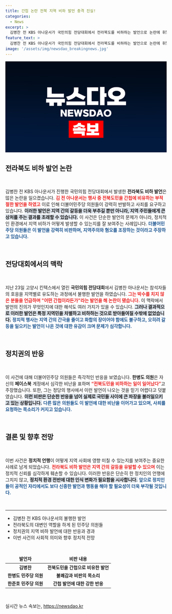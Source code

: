 ```yaml
---
title: 간첩 논란 전북 지역 비하 발언 충격 진실!
categories:
  - News
excerpt: >
  김병찬 전 KBS 아나운서가 국민의힘 전당대회에서 전라북도를 비하하는 발언으로 논란에 휘말렸다. 더불어민주당 의원들은 즉각 비판하며 사과를 촉구하고, 지역 대립을 조장하는 발언에 대해 격분했다.
feature_text: >
  김병찬 전 KBS 아나운서가 국민의힘 전당대회에서 전라북도를 비하하는 발언으로 논란에 휘말렸다. 더불어민주당 의원들은 즉각 비판하며 사과를 촉구하고, 지역 대립을 조장하는 발언에 대해 격분했다.
image: '/assets/img/newsdao_breakingnews.jpg'
---
```


<p><img src="/assets/img/newsdao_breakingnews.jpg" alt="flaretime 속보" /></p>

<h2 data-ke-size="size26">전라북도 비하 발언 논란</h2>

<p data-ke-size="size16">&nbsp;</p>

<p>김병찬 전 KBS 아나운서가 진행한 국민의힘 전당대회에서 발생한 <b>전라북도 비하 발언</b>은 많은 논란을 일으켰습니다. <b><span style="color: #ee2323;">김 전 아나운서는 행사 중 전북도민을 간첩에 비유하는 부적절한 발언을 하였고</span></b> 이로 인해 더불어민주당 의원들이 강력히 반발하고 사죄를 요구하고 있습니다. <b><span style="background-color: #21538527;">이러한 발언은 지역 간의 갈등을 더욱 부추길 뿐만 아니라, 지역 주민들에게 큰 상처를 주는 결과를 초래할 수 있습니다.</span></b> 이 사건은 단순한 발언의 문제가 아니라, 정치적인 환경에서 지역 비하가 어떻게 발생할 수 있는지를 잘 보여주는 사례입니다. <b><span style="color: #1a5490;">더불어민주당 의원들은 이 발언을 강력히 비판하며, 지역주의와 혐오를 조장하는 것이라고 주장하고 있습니다.</span></b></p></p>

<p data-ke-size="size16">&nbsp;</p>

<h2 data-ke-size="size26">전당대회에서의 맥락</h2>

<p data-ke-size="size16">&nbsp;</p>

<p>지난 23일 고양시 킨텍스에서 열린 <b>국민의힘 전당대회</b>에서 김병찬 아나운서는 참석자들의 호응을 지역별로 유도하는 과정에서 불행한 발언을 하였습니다. <b><span style="color: #ee2323;">그는 박수를 치지 않은 분들을 언급하며 "어떤 간첩이라든가"라는 발언을 해 논란이 됐습니다.</span></b> 이 맥락에서 발언의 진의가 무엇인지에 대한 해석도 여러 가지가 있을 수 있습니다. <b><span style="background-color: #21538527;">그러나 결과적으로 이러한 발언은 특정 지역민을 차별하고 비하하는 것으로 받아들여질 수밖에 없었습니다.</span></b> <b><span style="color: #1a5490;">정치적 행사는 지역 간의 간극을 줄이고 화합의 장이어야 함에도 불구하고, 오히려 갈등을 일으키는 발언이 나온 것에 대한 유감이 크며 문제가 심각합니다.</span></b></p></p>

<p data-ke-size="size16">&nbsp;</p>

<h2 data-ke-size="size26">정치권의 반응</h2>

<p data-ke-size="size16">&nbsp;</p>

<p>이 사건에 대해 더불어민주당 의원들은 즉각적인 반응을 보였습니다. <b>한병도 의원</b>은 자신의 <b>페이스북</b> 계정에서 심각한 비난을 표하며 <b><span style="color: #ee2323;">“전북도민을 비하하는 일이 일어났다”</span></b>고 주장했습니다. 또한, 그는 정당의 행사에서 이런 발언이 나오는 것을 믿기 어렵다고 덧붙였습니다. <b><span style="background-color: #21538527;">이런 비판은 단순한 반응을 넘어 실제로 국민들 사이에 큰 파장을 불러일으키고 있는 상황입니다.</span></b> <b><span style="color: #1a5490;">다른 많은 의원들도 이 발언에 대한 비난을 이어가고 있으며, 사죄를 요청하는 목소리가 커지고 있습니다.</span></b></p></p>

<p data-ke-size="size16">&nbsp;</p>

<h2 data-ke-size="size26">결론 및 향후 전망</h2>

<p data-ke-size="size16">&nbsp;</p>

<p>이번 사건은 <b>정치적 언행</b>이 어떻게 지역 사회에 영향 미칠 수 있는지를 보여주는 중요한 사례로 남게 되었습니다. <b><span style="color: #ee2323;">전라북도 비하 발언은 지역 간의 갈등을 유발할 수 있으며</span></b> 이는 정치적 신뢰를 심각하게 훼손할 수 있습니다. 이러한 반응은 단순히 한 정치인의 언행에 그치지 않고, <b><span style="background-color: #21538527;">정치적 환경 전반에 대한 인식 변화가 필요함을 시사합니다.</span></b> <b><span style="color: #1a5490;">앞으로 정치인들이 공적인 자리에서도 보다 신중한 발언과 행동을 해야 할 필요성이 더욱 부각될 것입니다.</span></b></p></p>

<p data-ke-size="size16">&nbsp;</p>

<hr />

<ul>
    <li>김병찬 전 KBS 아나운서의 불행한 발언</li>
    <li>전라북도의 대변인 역할을 하게 된 민주당 의원들</li>
    <li>정치권의 지역 비하 발언에 대한 반응과 경과</li>
    <li>이번 사건의 사회적 의미와 향후 정치적 전망</li>
</ul>

<p data-ke-size="size16">&nbsp;</p>

<table style="width: 100%; border-collapse: collapse;">
    <thead>
        <tr>
            <td style="text-align: center; height: 17px;"><b>발언자</b></td>
            <td style="text-align: center; height: 17px;"><b>비판 내용</b></td>
        </tr>
    </thead>
    <tbody>
        <tr>
            <td style="text-align: center; height: 17px;"><b>김병찬</b></td>
            <td style="text-align: center; height: 17px;"><b>전북도민을 간첩으로 비유한 발언</b></td>
        </tr>
        <tr>
            <td style="text-align: center; height: 17px;"><b>한병도 민주당 의원</b></td>
            <td style="text-align: center; height: 17px;"><b>불쾌감과 비판의 목소리</b></td>
        </tr>
        <tr>
            <td style="text-align: center; height: 17px;"><b>한준호 민주당 의원</b></td>
            <td style="text-align: center; height: 17px;"><b>간첩 발언에 대한 강한 반응</b></td>
        </tr>
    </tbody>
</table>

<p data-ke-size="size16">&nbsp;</p>
실시간 뉴스 속보는, <a href="https://newsdao.kr" rel="dofollow">https://newsdao.kr</a>


